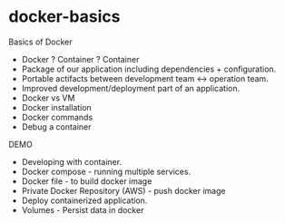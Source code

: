 # docker-basics
Basics of Docker
- Docker ? Container ?
Container 
-  Package of our application including dependencies + configuration.
-  Portable actifacts between development team <-> operation team.
-  Improved development/deployment part of an application.
 - Docker vs VM
 - Docker installation
 - Docker commands
 - Debug a container

DEMO
 - Developing with container.
 - Docker compose - running multiple services.
 - Docker file - to build docker image
 - Private Docker Repository (AWS)  - push docker image
 - Deploy containerized application.
 - Volumes - Persist data in docker
